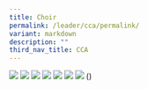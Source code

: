 ```yaml
---
title: Choir
permalink: /leader/cca/permalink/
variant: markdown
description: ""
third_nav_title: CCA
---
```

![](/images/CCA/choir_page-0001.jpg)
![](/images/CCA/choir_page-0002.jpg)
![](/images/CCA/choir_page-0003.jpg)
![](/images/CCA/choir_page-0004.jpg)
![](/images/CCA/choir_page-0005.jpg)
![](/images/CCA/choir_page-0006.jpg)
![](/images/CCA/choir_page-0007.jpg)
()